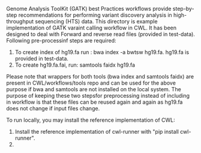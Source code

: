 Genome Analysis ToolKit (GATK) best Practices workflows provide step-by-step recommendations for performing variant discovery analysis in high-throughput sequencing (HTS) data. This directory is example implementation of GATK varaint calling workflow in CWL. It has been designed to deal with Forward and reverse read files (provided in test-data). 
Following pre-processinf steps are required: 

1. To create index of hg19.fa run : bwa index -a bwtsw hg19.fa. hg19.fa is provided in test-data. 
2. To create hg19.fa.fai, run: samtools faidx hg19.fa

Please note that wrappers for both tools (bwa index and samtools faidx) are present in CWL/workflows/tools repo and can be used for the above purpose if bwa and samtools are not installed on the local system. 
The purpose of keeping these two stepsfor preprocessing instead of including in workflow is that these files can be reused again and again as hg19.fa does not change if input files change. 

To run locally, you may install the reference implementation of CWL:

1. Install the reference implementation of cwl-runner with  "pip install cwl-runner".
2. 
